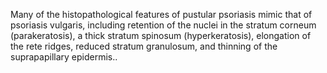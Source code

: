 Many of the histopathological features of pustular psoriasis mimic that of psoriasis vulgaris, including retention of the nuclei in the stratum corneum (parakeratosis), a thick stratum spinosum (hyperkeratosis), elongation of the rete ridges, reduced stratum granulosum, and thinning of the suprapapillary epidermis..